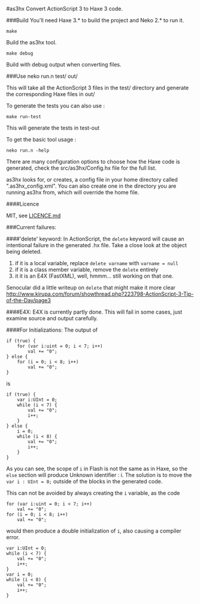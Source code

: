 #as3hx
Convert ActionScript 3 to Haxe 3 code.

###Build
You'll need Haxe 3.* to build the project and Neko 2.* to run it.
    
    make
Build the as3hx tool.

    make debug
Build with debug output when converting files.

###Use 
    neko run.n test/ out/
    
This will take all the ActionScript 3 files in the test/ directory 
and generate the corresponding Haxe files in out/

To generate the tests you can also use :

    make run-test

This will generate the tests in test-out

To get the basic tool usage :

    neko run.n -help

There are many configuration options to choose how the Haxe code
is generated, check the src/as3hx/Config.hx file for the full list.

as3hx looks for, or creates, a config file in your home directory
called ".as3hx_config.xml". You can also create one in the directory
you are running as3hx from, which will override the home file.


####Licence

MIT, see [LICENCE.md](LICENCE.md)



###Current failures:

####'delete' keyword:
In ActionScript, the `delete` keyword will cause an intentional failure in the
generated .hx file. Take a close look at the object being deleted.

1. if it is a local variable, replace `delete varname` with `varname = null`
2. if it is a class member variable, remove the `delete` entirely
3. it it is an E4X (FastXML), well, hmmm... still working on that one.

Senocular did a little writeup on `delete` that might make it more clear
http://www.kirupa.com/forum/showthread.php?223798-ActionScript-3-Tip-of-the-Day/page3


####E4X:
E4X is currently partly done. This will fail in some cases, just examine source
and output carefully.

####For Initializations:
The output of

    if (true) {
        for (var i:uint = 0; i < 7; i++)
            val += "0";
    } else {
        for (i = 0; i < 8; i++)
            val += "0";
    }

is

    if (true) {
        var i:UInt = 0;
        while (i < 7) {
            val += "0";
            i++;
        }
    } else {
        i = 0;
        while (i < 8) {
            val += "0";
            i++;
        }
    }

As you can see, the scope of `i` in Flash is not the same as in Haxe,
so the `else` section will produce Unknown identifier : i. The solution
is to move the `var i : UInt = 0;` outside of the blocks in the generated
code.

This can not be avoided by always creating the `i` variable, as the code

    for (var i:uint = 0; i < 7; i++)
        val += "0";
    for (i = 0; i < 8; i++)
        val += "0";

would then produce a double initialization of `i`, also causing a compiler error.
 
    var i:UInt = 0;
    while (i < 7) {
        val += "0";
        i++;
    }
    var i = 0;
    while (i < 8) {
        val += "0";
        i++;
    }
